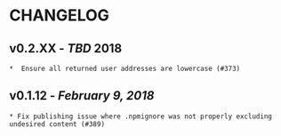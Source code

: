 # CHANGELOG

## v0.2.XX - _TBD_ 2018

    *  Ensure all returned user addresses are lowercase (#373)

## v0.1.12 - _February 9, 2018_

    * Fix publishing issue where .npmignore was not properly excluding undesired content (#389)
